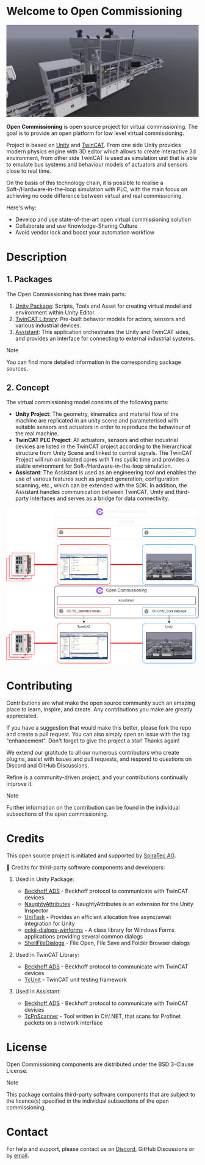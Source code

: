 # Welcome to Open Commissioning

![OC_Demo.png](images%2FOC_Demo.png)

**Open Commissioning** is open source project for virtual commissioning.
The goal is to provide an open platform for low level virtual commissioning.

Project is based on [Unity](https://unity.com/) and [TwinCAT](https://www.beckhoff.com/en-en/products/automation/twincat/). 
From one side Unity provides modern physics engine with 3D editor which allows to create interactive 3d environment, from other side TwinCAT is used as simulation unit that is able to emulate bus systems and behaviour models of actuators and sensors close to real time.

On the basis of this technology chain, it is possible to realise a Soft-/Hardware-in-the-loop simulation with PLC, with the main focus on achieving no code difference between virtual and real commissioning.

Here's why:
   * Develop and use state-of-the-art open virtual commissioning solution
   * Collaborate and use Knowledge-Sharing Culture
   * Avoid vendor lock and boost your automation workflow

# Description
## 1. Packages
The Open Commissioning has three main parts: 
1. [Unity Package](https://github.com/OpenCommissioning/Unity_Core): Scripts, Tools and Asset for creating virtual model and environment within Unity Editor.
2. [TwinCAT Library](https://github.com/OpenCommissioning/TC_Standard): Pre-built behavior models for actors, sensors and various industrial devices.
3. [Assistant](https://github.com/OpenCommissioning/Assistant): This application orchestrates the Unity and TwinCAT sides, and provides an interface for connecting to external industrial systems.

> [!NOTE]
> You can find more detailed information in the corresponding package sources.

## 2. Concept
The virtual commissioning model consists of the following parts:
 * **Unity Project**:
   The geometry, kinematics and material flow of the machine are replicated in an unity scene and parameterised with suitable sensors and actuators in order to reproduce the behaviour of the real machine.
 * **TwinCAT PLC Project**:
All actuators, sensors and other industrial devices are listed in the TwinCAT project according to the hierarchical structure from Unity Scene and linked to control signals.
The TwinCAT Project will run on isolated cores with 1 ms cyclic time and provides a stable environment for Soft-/Hardware-in-the-loop simulation.
 * **Assistant**: The Assistant is used as an engineering tool and enables the use of various features such as project generation, configuration scanning, etc., which can be extended with the SDK.
In addition, the Assistant handles communication between TwinCAT, Unity and third-party interfaces and serves as a bridge for data connectivity.

![OS_System](./images/OC_Base_dark.png#gh-dark-mode-only)
![OS_System](./images/OC_Base_light.png#gh-light-mode-only)

# Contributing
Contributions are what make the open source community such an amazing place to learn, inspire, and create. Any contributions you make are greatly appreciated.

If you have a suggestion that would make this better, please fork the repo and create a pull request. You can also simply open an issue with the tag "enhancement". Don't forget to give the project a star! Thanks again!

We extend our gratitude to all our numerous contributors who create plugins, assist with issues and pull requests, and respond to questions on Discord and GitHub Discussions.

Refine is a community-driven project, and your contributions continually improve it.

> [!NOTE]  
> Further information on the contribution can be found in the individual subsections of the open commissioning.

# Credits
This open source project is initiated and supported by [SpiraTec AG](https://www.spiratec.com/en/).

:handshake: Credits for third-party software components and developers:

1. Used in Unity Package:
   * [Beckhoff ADS](https://github.com/Beckhoff/ADS) - Beckhoff protocol to communicate with TwinCAT devices
   * [NaughtyAttributes](https://github.com/dbrizov/NaughtyAttributes/) - NaughtyAttributes is an extension for the Unity Inspector
   * [UniTask](https://github.com/Cysharp/UniTask/) - Provides an efficient allocation free async/await integration for Unity
   * [ookii-dialogs-winforms](https://github.com/ookii-dialogs/ookii-dialogs-winforms/) - A class library for Windows Forms applications providing several common dialogs
   * [ShellFileDialogs](https://github.com/daiplusplus/ShellFileDialogs/) - File Open, File Save and Folder Browser dialogs

2. Used in TwinCAT Library:
   * [Beckhoff ADS](https://github.com/Beckhoff/ADS) - Beckhoff protocol to communicate with TwinCAT devices
   * [TcUnit](https://github.com/tcunit/TcUnit) - TwinCAT unit testing framework

3. Used in Assistant:
   * [Beckhoff ADS](https://github.com/Beckhoff/ADS) - Beckhoff protocol to communicate with TwinCAT devices
   * [TcPnScanner](https://github.com/TcHaxx/TcPnScanner) - Tool written in C#/.NET, that scans for Profinet packets on a network interface

# License
Open Commissioning components are distributed under the BSD 3-Clause License.
> [!NOTE]  
> This package contains third-party software components that are subject to the licence(s) specified in the individual subsections of the open commissioning.

# Contact
For help and support, please contact us on [Discord](https://discordlink), GitHub Discussions or by [email](opencommissoning@spiratec.com).







